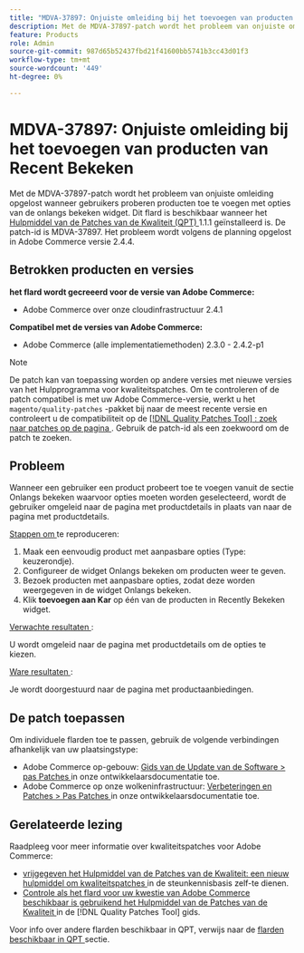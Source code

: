 ```yaml
---
title: "MDVA-37897: Onjuiste omleiding bij het toevoegen van producten van Recent Bekeken"
description: Met de MDVA-37897-patch wordt het probleem van onjuiste omleiding opgelost wanneer gebruikers proberen producten toe te voegen met opties van de onlangs bekeken widget. Deze patch is beschikbaar wanneer [Quality Patches Tool (QPT)] (https://experienceleague.adobe.com/en/docs/commerce-knowledge-base/kb/announcements/commerce-announcements/magento-quality-patches-released-new-tool-to-self-serve-quality-patches) 1.1.1 is geïnstalleerd. De patch-id is MDVA-37897. Het probleem wordt volgens de planning opgelost in Adobe Commerce versie 2.4.4.
feature: Products
role: Admin
source-git-commit: 987d65b52437fbd21f41600bb5741b3cc43d01f3
workflow-type: tm+mt
source-wordcount: '449'
ht-degree: 0%

---
```


# MDVA-37897: Onjuiste omleiding bij het toevoegen van producten van Recent Bekeken

Met de MDVA-37897-patch wordt het probleem van onjuiste omleiding opgelost wanneer gebruikers proberen producten toe te voegen met opties van de onlangs bekeken widget. Dit flard is beschikbaar wanneer het [ Hulpmiddel van de Patches van de Kwaliteit (QPT) ](https://experienceleague.adobe.com/en/docs/commerce-knowledge-base/kb/announcements/commerce-announcements/magento-quality-patches-released-new-tool-to-self-serve-quality-patches) 1.1.1 geïnstalleerd is. De patch-id is MDVA-37897. Het probleem wordt volgens de planning opgelost in Adobe Commerce versie 2.4.4.

## Betrokken producten en versies

**het flard wordt gecreeerd voor de versie van Adobe Commerce:**

* Adobe Commerce over onze cloudinfrastructuur 2.4.1

**Compatibel met de versies van Adobe Commerce:**

* Adobe Commerce (alle implementatiemethoden) 2.3.0 - 2.4.2-p1

>[!NOTE]
>
>De patch kan van toepassing worden op andere versies met nieuwe versies van het Hulpprogramma voor kwaliteitspatches. Om te controleren of de patch compatibel is met uw Adobe Commerce-versie, werkt u het `magento/quality-patches` -pakket bij naar de meest recente versie en controleert u de compatibiliteit op de [[!DNL Quality Patches Tool] : zoek naar patches op de pagina ](https://experienceleague.adobe.com/en/docs/commerce-knowledge-base/kb/announcements/commerce-announcements/magento-quality-patches-released-new-tool-to-self-serve-quality-patches) . Gebruik de patch-id als een zoekwoord om de patch te zoeken.

## Probleem

Wanneer een gebruiker een product probeert toe te voegen vanuit de sectie Onlangs bekeken waarvoor opties moeten worden geselecteerd, wordt de gebruiker omgeleid naar de pagina met productdetails in plaats van naar de pagina met productdetails.

<u> Stappen om </u> te reproduceren:

1. Maak een eenvoudig product met aanpasbare opties (Type: keuzerondje).
1. Configureer de widget Onlangs bekeken om producten weer te geven.
1. Bezoek producten met aanpasbare opties, zodat deze worden weergegeven in de widget Onlangs bekeken.
1. Klik **toevoegen aan Kar** op één van de producten in Recently Bekeken widget.

<u> Verwachte resultaten </u>:

U wordt omgeleid naar de pagina met productdetails om de opties te kiezen.

<u> Ware resultaten </u>:

Je wordt doorgestuurd naar de pagina met productaanbiedingen.

## De patch toepassen

Om individuele flarden toe te passen, gebruik de volgende verbindingen afhankelijk van uw plaatsingstype:

* Adobe Commerce op-gebouw: [ Gids van de Update van de Software > pas Patches ](https://experienceleague.adobe.com/en/docs/commerce-operations/tools/quality-patches-tool/usage) in onze ontwikkelaarsdocumentatie toe.
* Adobe Commerce op onze wolkeninfrastructuur: [ Verbeteringen en Patches > Pas Patches ](https://experienceleague.adobe.com/en/docs/commerce-cloud-service/user-guide/develop/upgrade/apply-patches) in onze ontwikkelaarsdocumentatie toe.

## Gerelateerde lezing

Raadpleeg voor meer informatie over kwaliteitspatches voor Adobe Commerce:

* [ vrijgegeven het Hulpmiddel van de Patches van de Kwaliteit: een nieuw hulpmiddel om kwaliteitspatches ](https://experienceleague.adobe.com/en/docs/commerce-knowledge-base/kb/announcements/commerce-announcements/magento-quality-patches-released-new-tool-to-self-serve-quality-patches) in de steunkennisbasis zelf-te dienen.
* [ Controle als het flard voor uw kwestie van Adobe Commerce beschikbaar is gebruikend het Hulpmiddel van de Patches van de Kwaliteit ](/help/tools/quality-patches-tool/patches-available-in-qpt/check-patch-for-magento-issue-with-magento-quality-patches.md) in de [!DNL Quality Patches Tool] gids.

Voor info over andere flarden beschikbaar in QPT, verwijs naar de [ flarden beschikbaar in QPT ](https://experienceleague.adobe.com/tools/commerce-quality-patches/index.html) sectie.
